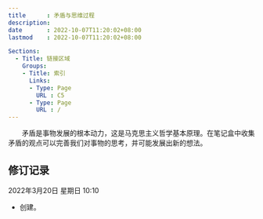 ```yaml
---
title      : 矛盾与思维过程
description: 
date       : 2022-10-07T11:20:02+08:00
lastmod    : 2022-10-07T11:20:02+08:00

Sections:
  - Title: 链接区域
    Groups:
    - Title: 索引
      Links:
      - Type: Page
        URL : C5
      - Type: Page
        URL : /
---
```


　　矛盾是事物发展的根本动力，这是马克思主义哲学基本原理。在笔记盒中收集矛盾的观点可以完善我们对事物的思考，并可能发展出新的想法。

## 修订记录
2022年3月20日 星期日 10:10
* 创建。